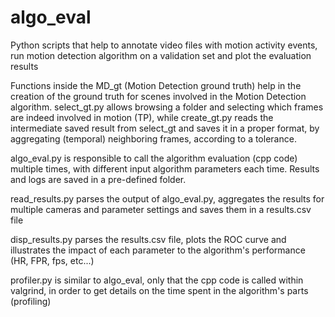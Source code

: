 # algo_eval
Python scripts that help to annotate video files with motion activity events, run motion detection algorithm on a validation set and plot the evaluation results

Functions inside the MD_gt (Motion Detection ground truth) help in the creation of the ground truth for scenes involved in the Motion Detection algorithm. select_gt.py allows browsing a folder and selecting which frames are indeed involved in motion (TP), while create_gt.py reads the intermediate saved result from select_gt and saves it in a proper format, by aggregating (temporal) neighboring frames, according to a tolerance.

algo_eval.py is responsible to call the algorithm evaluation (cpp code) multiple times, with different input algorithm parameters each time. Results and logs are saved in a pre-defined folder.

read_results.py parses the output of algo_eval.py, aggregates the results for multiple cameras and parameter settings and saves them in a results.csv file

disp_results.py parses the results.csv file, plots the ROC curve and illustrates the impact of each parameter to the algorithm's performance (HR, FPR, fps, etc...)

profiler.py is similar to algo_eval, only that the cpp code is called within valgrind, in order to get details on the time spent in the algorithm's parts (profiling)
